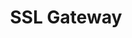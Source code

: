---
title: SSL Gateway
slug: ssl-gateway
excerpt: La sécurité accessible  tous
sections: Général, Utilisation
order: 07
---